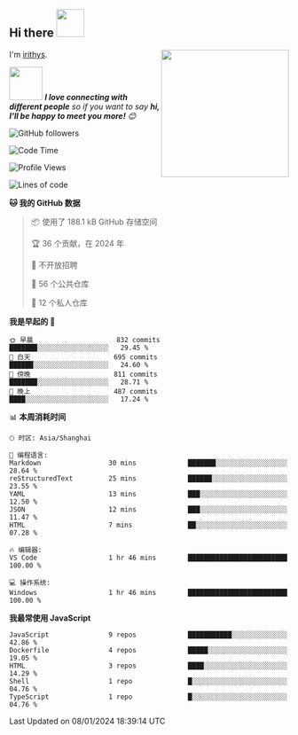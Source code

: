 <h2> Hi there <img src="https://media.giphy.com/media/mGcNjsfWAjY5AEZNw6/giphy.gif" width="50"></h2>
<img align='right' src="https://media.giphy.com/media/ieyl9zmCjO4b4t6qoY/giphy.gif" width="230">

I'm [irithys](https://irithys.com).

<img src="https://media.giphy.com/media/LnQjpWaON8nhr21vNW/giphy.gif" width="60"> <em><b>I love connecting with different people</b> so if you want to say <b>hi, I'll be happy to meet you more!</b> 😊</em>

![GitHub followers](https://img.shields.io/github/followers/irithys)


<!--START_SECTION:waka-->
![Code Time](http://img.shields.io/badge/Code%20Time-326%20hrs%208%20mins-blue)

![Profile Views](http://img.shields.io/badge/%E4%B8%AA%E4%BA%BA%E8%B5%84%E6%96%99%E8%A7%82%E7%9C%8B%E6%AC%A1%E6%95%B0-64-blue)

![Lines of code](https://img.shields.io/badge/%E4%BB%8E%E3%80%8CHello%20World%E3%80%8D%E8%B5%B7%E6%88%91%E5%B7%B2%E7%BB%8F%E5%86%99%E4%BA%86-818.5%20thousand%20%E8%A1%8C%E4%BB%A3%E7%A0%81-blue)

**🐱 我的 GitHub 数据** 

> 📦  使用了 188.1 kB GitHub 存储空间 
 > 
> 🏆 36 个贡献，在 2024 年
 > 
> 🚫 不开放招聘
 > 
> 📜 56 个公共仓库 
 > 
> 🔑 12 个私人仓库 
 > 
**我是早起的 🐤** 

```text
🌞 早晨                     832 commits         ███████░░░░░░░░░░░░░░░░░░   29.45 % 
🌆 白天                     695 commits         ██████░░░░░░░░░░░░░░░░░░░   24.60 % 
🌃 傍晚                     811 commits         ███████░░░░░░░░░░░░░░░░░░   28.71 % 
🌙 晚上                     487 commits         ████░░░░░░░░░░░░░░░░░░░░░   17.24 % 
```


📊 **本周消耗时间** 

```text
🕑︎ 时区: Asia/Shanghai

💬 编程语言: 
Markdown                 30 mins             ███████░░░░░░░░░░░░░░░░░░   28.64 % 
reStructuredText         25 mins             ██████░░░░░░░░░░░░░░░░░░░   23.55 % 
YAML                     13 mins             ███░░░░░░░░░░░░░░░░░░░░░░   12.50 % 
JSON                     12 mins             ███░░░░░░░░░░░░░░░░░░░░░░   11.47 % 
HTML                     7 mins              ██░░░░░░░░░░░░░░░░░░░░░░░   07.28 % 

🔥 编辑器: 
VS Code                  1 hr 46 mins        █████████████████████████   100.00 % 

💻 操作系统: 
Windows                  1 hr 46 mins        █████████████████████████   100.00 % 
```

**我最常使用 JavaScript** 

```text
JavaScript               9 repos             ███████████░░░░░░░░░░░░░░   42.86 % 
Dockerfile               4 repos             █████░░░░░░░░░░░░░░░░░░░░   19.05 % 
HTML                     3 repos             ████░░░░░░░░░░░░░░░░░░░░░   14.29 % 
Shell                    1 repo              █░░░░░░░░░░░░░░░░░░░░░░░░   04.76 % 
TypeScript               1 repo              █░░░░░░░░░░░░░░░░░░░░░░░░   04.76 % 
```




 Last Updated on 08/01/2024 18:39:14 UTC
<!--END_SECTION:waka-->

